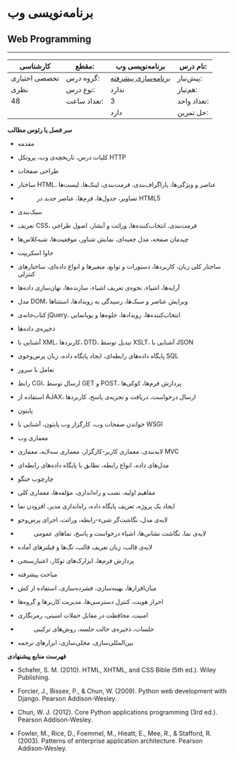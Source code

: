 # برنامه‌نویسی وب
## Web Programming
_______________________________________________________________________________
| کارشناسی      | مقطع:       | برنامه‌نویسی وب                                             | نام درس:    |
| ------------- | ----------- | ----------------------------------------------------------- | ----------- |
| تخصصی اختیاری | گروه درس:   | [برنامه‌سازی پیشرفته](../mandatory/Advanced-Programming.md) | پیش‌نیاز:   |
| نظری          | نوع درس:    | ندارد                                                       | هم‌نیاز:    |
| 48            | تعداد ساعت: | 3                                                           | تعداد واحد: |
|               |             |  دارد                                                       | حل تمرین:   |

**سر فصل یا رئوس مطالب**


- مقدمه 

- کلیات درس، تاریخچه‌ی وب، پروتکل‌ HTTP

- طراحی صفحات 

- ساختار HTML، عناصر و ویژگی‌ها، پاراگراف‌بندی، فرمت‌بندی، لینک‌ها، لیست‌ها

- `      `تصاویر، جدول‌ها، فرم‌ها، عناصر جدید در HTML5

- سبک‌بندی 

- تعریف CSS، فرمت‌بندی، انتخاب‌کننده‌ها، وراثت و آبشار، اصول طراحی

- چیدمان صفحه، مدل جعبه‌ای، نمایش شناور، موقعیت‌ها، شبه‌کلاس‌ها

- جاوا اسکریپت 

- ساختار کلی زبان، کاربردها، دستورات و توابع، متغیرها و انواع داده‌ای، ساختارهای کنترلی

- آرایه‌ها، اشیاء، نحوه‌ی تعریف اشیاء، سازنده‌ها، نهان‌سازی داده‌ها

- مدل DOM، ویرایش عناصر و سبک‌ها، رسیدگی به رویدادها، استثناها

- کتاب‌خانه‌ی jQuery، انتخاب‌کننده‌ها، رویدادها، جلوه‌ها و پویانمایی

- ذخیره‌ی داده‌ها 

- آشنایی با XML، کاربردها، DTD، تبدیل توسط XSLT، آشنایی با JSON

- پایگاه‌ داده‌های رابطه‌ای‌، ایجاد پایگاه داده، زبان پرس‌وجوی SQL

- تعامل با سرور 

- رابط CGI، ارسال توسط GET و POST، پردازش فرم‌ها، کوکی‌ها

- استفاده از AJAX، ارسال درخواست، دریافت و تجزیه‌ی پاسخ، کاربردها

- پایتون 

- خواندن صفحات وب، کارگزار وب پایتون، آشنایی با WSGI

- معماری وب 

- لایه‌بندی، معماری کاربر-کارگزار، معماری سه‌لایه، معماری MVC

- مدل‌های داده، انواع رابطه‌، تطابق با پایگاه‌ داده‌های رابطه‌ای

- چارچوب جنگو 

- مفاهیم اولیه، نصب و راه‌اندازی، مؤلفه‌ها، معماری کلی

- ایجاد یک پروژه، تعریف پایگاه داده، راه‌اندازی مدیر، افزودن نما

- لایه‌ی مدل، نگاشت‌گر شیء-رابطه، وراثت، اجرای پرس‌وجو

- `     `لایه‌ی نما، نگاشت نشانی‌ها، اشیاء درخواست و پاسخ، نماهای عمومی

- لایه‌ی قالب‌، زبان تعریف قالب، تگ‌ها و فیلترهای آماده

- پردازش فرم‌ها، ابزارک‌های توکار، اعتبارسنجی

- مباحث پیشرفته 

- میان‌افزارها، بهینه‌سازی، فشرده‌سازی، استفاده از کش

- احراز هویت، کنترل دسترسی‌ها، مدیریت کاربرها و گروه‌ها

- امنیت، محافظت در مقابل حملات امنیتی، رمزنگاری

- `     `جلسات، ذخیره‌ی حالت جلسه، روش‌های ترکیبی

- بین‌المللی‌سازی، محلی‌سازی، ابزارهای ترجمه‌


**فهرست منابع پیشنهادی**


- Schafer, S. M. (2010). HTML, XHTML, and CSS Bible (5th ed.). Wiley Publishing.

- Forcier, J., Bissex, P., & Chun, W. (2009). Python web development with Django. Pearson Addison-Wesley.

- Chun, W. J. (2012). Core Python applications programming (3rd ed.). Pearson Addison-Wesley.

- Fowler, M., Rice, D., Foemmel, M., Hieatt, E., Mee, R., & Stafford, R. (2003). Patterns of enterprise application architecture. Pearson Addison-Wesley.
